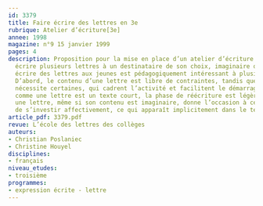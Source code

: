 ```yaml
---
id: 3379
title: Faire écrire des lettres en 3e
rubrique: Atelier d’écriture[3e]
annee: 1998
magazine: n°9 15 janvier 1999
pages: 4
description: Proposition pour la mise en place d’un atelier d’écriture de type littéraire :
  écrire plusieurs lettres à un destinataire de son choix, imaginaire ou non… Faire
  écrire des lettres aux jeunes est pédagogiquement intéressant à plusieurs titres.
  D’abord, le contenu d’une lettre est libre de contraintes, tandis que sa forme en
  nécessite certaines, qui cadrent l’activité et facilitent le démarrage. Ensuite,
  comme une lettre est un texte court, la phase de réécriture est légère. Enfin, rédiger
  une lettre, même si son contenu est imaginaire, donne l’occasion à celui qui l’écrit
  de s’investir affectivement, ce qui apparaît implicitement dans le texte.
article_pdf: 3379.pdf
revue: L’école des lettres des collèges
auteurs:
- Christian Poslaniec
- Christine Houyel
disciplines:
- français
niveau_etudes:
- troisième
programmes:
- expression écrite - lettre
---
```

